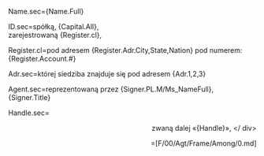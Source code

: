 Name.sec={Name.Full}

ID.sec=spółką, {Capital.All},<br> zarejestrowaną {Register.cl},

Register.cl=pod adresem  {Register.Adr.City,State,Nation} pod numerem:  {Register.Account.#}

Adr.sec=której siedziba znajduje się pod adresem  {Adr.1,2,3}

Agent.sec=reprezentowaną przez {Signer.PL.M/Ms_NameFull}, {Signer.Title}

Handle.sec=<div align="right">zwaną dalej «{Handle}», </ div>

=[F/00/Agt/Frame/Among/0.md]
